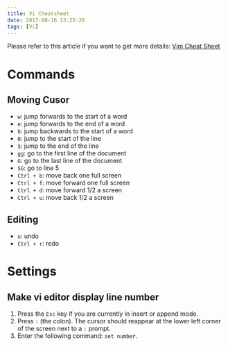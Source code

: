 ```yaml
---
title: Vi Cheatsheet
date: 2017-08-16 13:25:20
tags: [Vi]
---
```


Please refer to this article if you want to get more details: [Vim Cheat Sheet](https://vim.rtorr.com/)

# Commands

## Moving Cusor

* `w`: jump forwards to the start of a word
* `e`: jump forwards to the end of a word
* `b`: jump backwards to the start of a word
* `0`: jump to the start of the line
* `$`: jump to the end of the line
* `gg`: go to the first line of the document
* `G`: go to the last line of the document
* `5G`: go to line 5
* `Ctrl + b`: move back one full screen
* `Ctrl + f`: move forward one full screen
* `Ctrl + d`: move forward 1/2 a screen
* `Ctrl + u`: move back 1/2 a screen

## Editing

* `u`: undo
* `Ctrl + r`: redo


# Settings

## Make vi editor display line number

1. Press the `Esc` key if you are currently in insert or append mode.
2. Press `:` (the colon). The cursor should reappear at the lower left corner of the screen next to a `:` prompt.
3. Enter the following command: `set number`.